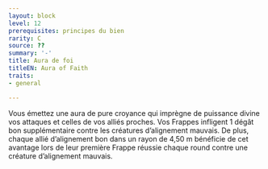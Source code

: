 ```yaml
---
layout: block
level: 12
prerequisites: principes du bien
rarity: C
source: ??
summary: '-'
title: Aura de foi
titleEN: Aura of Faith
traits:
- general

---
```


<p>Vous émettez une aura de pure croyance qui imprègne de puissance divine vos attaques et celles de vos alliés proches. Vos Frappes infligent 1 dégât bon supplémentaire contre les créatures d’alignement mauvais. De plus, chaque allié d’alignement bon dans un rayon de 4,50 m bénéficie de cet avantage lors de leur première Frappe réussie chaque round contre une créature d’alignement mauvais.</p>